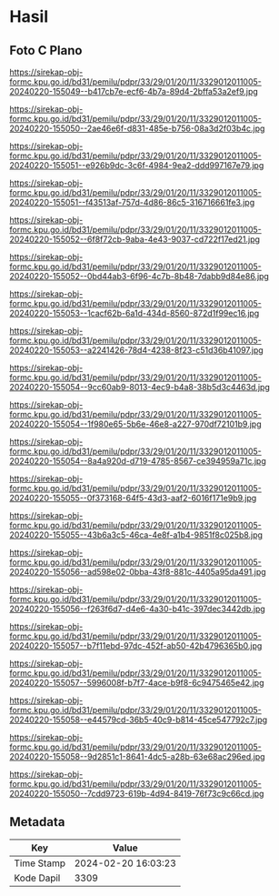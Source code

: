 # Hasil

## Foto C Plano

https://sirekap-obj-formc.kpu.go.id/bd31/pemilu/pdpr/33/29/01/20/11/3329012011005-20240220-155049--b417cb7e-ecf6-4b7a-89d4-2bffa53a2ef9.jpg

https://sirekap-obj-formc.kpu.go.id/bd31/pemilu/pdpr/33/29/01/20/11/3329012011005-20240220-155050--2ae46e6f-d831-485e-b756-08a3d2f03b4c.jpg

https://sirekap-obj-formc.kpu.go.id/bd31/pemilu/pdpr/33/29/01/20/11/3329012011005-20240220-155051--e926b9dc-3c6f-4984-9ea2-ddd997167e79.jpg

https://sirekap-obj-formc.kpu.go.id/bd31/pemilu/pdpr/33/29/01/20/11/3329012011005-20240220-155051--f43513af-757d-4d86-86c5-316716661fe3.jpg

https://sirekap-obj-formc.kpu.go.id/bd31/pemilu/pdpr/33/29/01/20/11/3329012011005-20240220-155052--6f8f72cb-9aba-4e43-9037-cd722f17ed21.jpg

https://sirekap-obj-formc.kpu.go.id/bd31/pemilu/pdpr/33/29/01/20/11/3329012011005-20240220-155052--0bd44ab3-6f96-4c7b-8b48-7dabb9d84e86.jpg

https://sirekap-obj-formc.kpu.go.id/bd31/pemilu/pdpr/33/29/01/20/11/3329012011005-20240220-155053--1cacf62b-6a1d-434d-8560-872d1f99ec16.jpg

https://sirekap-obj-formc.kpu.go.id/bd31/pemilu/pdpr/33/29/01/20/11/3329012011005-20240220-155053--a2241426-78d4-4238-8f23-c51d36b41097.jpg

https://sirekap-obj-formc.kpu.go.id/bd31/pemilu/pdpr/33/29/01/20/11/3329012011005-20240220-155054--9cc60ab9-8013-4ec9-b4a8-38b5d3c4463d.jpg

https://sirekap-obj-formc.kpu.go.id/bd31/pemilu/pdpr/33/29/01/20/11/3329012011005-20240220-155054--1f980e65-5b6e-46e8-a227-970df72101b9.jpg

https://sirekap-obj-formc.kpu.go.id/bd31/pemilu/pdpr/33/29/01/20/11/3329012011005-20240220-155054--8a4a920d-d719-4785-8567-ce394959a71c.jpg

https://sirekap-obj-formc.kpu.go.id/bd31/pemilu/pdpr/33/29/01/20/11/3329012011005-20240220-155055--0f373168-64f5-43d3-aaf2-6016f171e9b9.jpg

https://sirekap-obj-formc.kpu.go.id/bd31/pemilu/pdpr/33/29/01/20/11/3329012011005-20240220-155055--43b6a3c5-46ca-4e8f-a1b4-9851f8c025b8.jpg

https://sirekap-obj-formc.kpu.go.id/bd31/pemilu/pdpr/33/29/01/20/11/3329012011005-20240220-155056--ad598e02-0bba-43f8-881c-4405a95da491.jpg

https://sirekap-obj-formc.kpu.go.id/bd31/pemilu/pdpr/33/29/01/20/11/3329012011005-20240220-155056--f263f6d7-d4e6-4a30-b41c-397dec3442db.jpg

https://sirekap-obj-formc.kpu.go.id/bd31/pemilu/pdpr/33/29/01/20/11/3329012011005-20240220-155057--b7f11ebd-97dc-452f-ab50-42b4796365b0.jpg

https://sirekap-obj-formc.kpu.go.id/bd31/pemilu/pdpr/33/29/01/20/11/3329012011005-20240220-155057--5996008f-b7f7-4ace-b9f8-6c9475465e42.jpg

https://sirekap-obj-formc.kpu.go.id/bd31/pemilu/pdpr/33/29/01/20/11/3329012011005-20240220-155058--e44579cd-36b5-40c9-b814-45ce547792c7.jpg

https://sirekap-obj-formc.kpu.go.id/bd31/pemilu/pdpr/33/29/01/20/11/3329012011005-20240220-155058--9d2851c1-8641-4dc5-a28b-63e68ac296ed.jpg

https://sirekap-obj-formc.kpu.go.id/bd31/pemilu/pdpr/33/29/01/20/11/3329012011005-20240220-155050--7cdd9723-619b-4d94-8419-76f73c9c66cd.jpg


## Metadata

| Key        | Value               |
| ---------- | ------------------- |
| Time Stamp | 2024-02-20 16:03:23 |
| Kode Dapil | 3309                |



